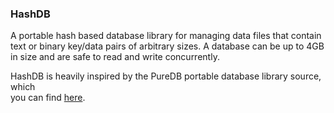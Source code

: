 ### HashDB
A portable hash based database library for managing data files that contain \
text or binary key/data pairs of arbitrary sizes. A database can be up to 4GB \
in size and are safe to read and write concurrently.

HashDB is heavily inspired by the PureDB portable database library source, which \
you can find [here](https://pureftpd.sourceforge.net/puredb/).